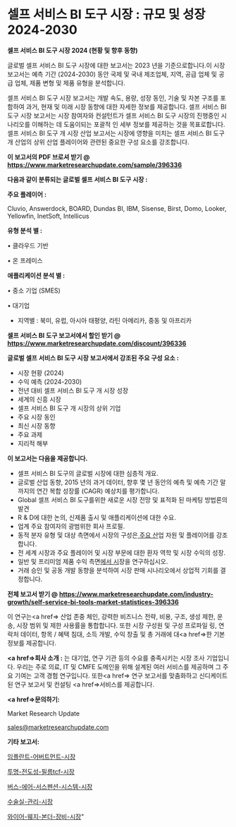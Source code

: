 # 셀프 서비스 BI 도구 시장 : 규모 및 성장 2024-2030

<strong>셀프 서비스 BI 도구 시장 2024 (현황 및 향후 동향)</strong>

글로벌 셀프 서비스 BI 도구 시장에 대한 보고서는 2023 년을 기준으로합니다.이 시장 보고서는 예측 기간 (2024-2030) 동안 국제 및 국내 제조업체, 지역, 공급 업체 및 공급 업체, 제품 변형 및 제품 유형을 분석합니다.

셀프 서비스 BI 도구 시장 보고서는 개발 속도, 용량, 성장 동인, 기술 및 자본 구조를 포함하여 과거, 현재 및 미래 시장 동향에 대한 자세한 정보를 제공합니다. 셀프 서비스 BI 도구 시장 보고서는 시장 참여자와 컨설턴트가 셀프 서비스 BI 도구 시장의 진행중인 시나리오를 이해하는 데 도움이되는 포괄적 인 세부 정보를 제공하는 것을 목표로합니다. 셀프 서비스 BI 도구 개 시장 산업 보고서는 시장에 영향을 미치는 셀프 서비스 BI 도구 개 산업의 상위 산업 플레이어와 관련된 중요한 구성 요소를 강조합니다.



<strong>이 보고서의 PDF 브로셔 받기 @ <a href=https://www.marketresearchupdate.com/sample/396336>https://www.marketresearchupdate.com/sample/396336</a></strong>



<strong>다음과 같이 분류되는 글로벌 셀프 서비스 BI 도구 시장 :</strong>



<strong>주요 플레이어 :</strong>

Cluvio, Answerdock, BOARD, Dundas BI, IBM, Sisense, Birst, Domo, Looker, Yellowfin, InetSoft, Intellicus



<strong>유형 분석 별 :</strong>

• 클라우드 기반

• 온 프레미스



<strong>애플리케이션 분석 별 :</strong>

• 중소 기업 (SMES)

• 대기업

<ul>
  <li>지역별 : 북미, 유럽, 아시아 태평양, 라틴 아메리카, 중동 및 아프리카</li>
</ul>


<strong>셀프 서비스 BI 도구 보고서에서 할인 받기 @ <a href=https://www.marketresearchupdate.com/discount/396336>https://www.marketresearchupdate.com/discount/396336</a></strong>



<strong>글로벌 셀프 서비스 BI 도구 시장 보고서에서 강조된 주요 구성 요소 :</strong>
<ul>
  <li>시장 현황 (2024)</li>
  <li>수익 예측 (2024-2030)</li>
  <li>전년 대비 셀프 서비스 BI 도구 개 시장 성장</li>
  <li>세계의 신흥 시장</li>
  <li>셀프 서비스 BI 도구 개 시장의 상위 기업</li>
  <li>주요 시장 동인</li>
  <li>최신 시장 동향</li>
  <li>주요 과제</li>
  <li>지리적 해부</li>
</ul>


<strong>이 보고서는 다음을 제공합니다.</strong>
<ul>
  <li>셀프 서비스 BI 도구의 글로벌 시장에 대한 심층적 개요.</li>
  <li>글로벌 산업 동향, 2015 년의 과거 데이터, 향후 몇 년 동안의 예측 및 예측 기간 말까지의 연간 복합 성장률 (CAGR) 예상치를 평가합니다.</li>
  <li>Global 셀프 서비스 BI 도구를위한 새로운 시장 전망 및 표적화 된 마케팅 방법론의 발견</li>
  <li>R &amp; D에 대한 논의, 신제품 출시 및 애플리케이션에 대한 수요.</li>
  <li>업계 주요 참여자의 광범위한 회사 프로필.</li>
  <li>동적 분자 유형 및 대상 측면에서 시장의 구성은<a href=> 주요 산</a>업 자원 및 플레이어를 강조합니다.</li>
  <li>전 세계 시장과 주요 플레이어 및 시장 부문에 대한 환자 역학 및 시장 수익의 성장.</li>
  <li>일반 및 프리미엄 제품 수익 측면<a href=>에서 시</a>장을 연구하십시오.</li>
  <li>거래 승인 및 공동 개발 동향을 분석하여 시장 판매 시나리오에서 상업적 기회를 결정합니다.</li>
</ul>



<strong>전체 보고서 받기 @ <a href=https://www.marketresearchupdate.com/industry-growth/self-service-bi-tools-market-statistices-396336>https://www.marketresearchupdate.com/industry-growth/self-service-bi-tools-market-statistices-396336</a></strong>

이 연구는<a href=> 산업 존중</a> 체인, 강력한 비즈니스 전략, 비용, 구조, 생성 제한, 운송, 시장 범위 및 제한 사용률을 통합합니다. 또한 시장 구성원 및 구성 프로파일 링, 연락처 데이터, 항목 / 혜택 침대, 소득 개발, 수익 창출 및 총 거래에 대<a href=>한 기본 </a>정보를 제공합니다.



<strong><a href=>회사 소</a>개 :</strong>
는 대기업, 연구 기관 등의 수요를 충족시키는 시장 조사 기업입니다. 우리는 주로 의료, IT 및 CMFE 도메인을 위해 설계된 여러 서비스를 제공하며 그 주요 기여는 고객 경험 연구입니다. 또한<a href=> 연구 보</a>고서를 맞춤화하고 신디케이트 된 연구 보고서 및 컨설팅 <a href=>서비스</a>를 제공합니다.



<strong><a href=>문의하기:</a></strong>

Market Research Update

sales@marketresearchupdate.com



<strong>기타 보고서:</strong>

<a href=https://www.linkedin.com/pulse/임플란트-어버트먼트-시장-현재-및-미래-성장-2029-market-matrix-musings-analysis/>임플란트-어버트먼트-시장</a>

<a href=https://www.linkedin.com/pulse/투명-전도성-필름tcf-시장-규모-및-성장-2023-survey-spotlight-pro-24-analysis-owt6f/>투명-전도성-필름tcf-시장</a>

<a href=https://www.linkedin.com/pulse/버스-에어-서스펜션-시스템-시장-동향-및-성장-전망-data-dive-diaries-24-analysis-nigsf/>버스-에어-서스펜션-시스템-시장</a>

<a href=https://www.linkedin.com/pulse/수술실-관리-시장-진입-전략-및-위험-평가2030년-analytics-avenue-adventures-24-ana-aej7f/>수술실-관리-시장</a>

<a href=https://www.linkedin.com/pulse/와이어-웨지-본더-장비-시장-현재-및-미래-성장-2030-analytics-alchemy-360-analysis-rdssf/>와이어-웨지-본더-장비-시장</a>"

